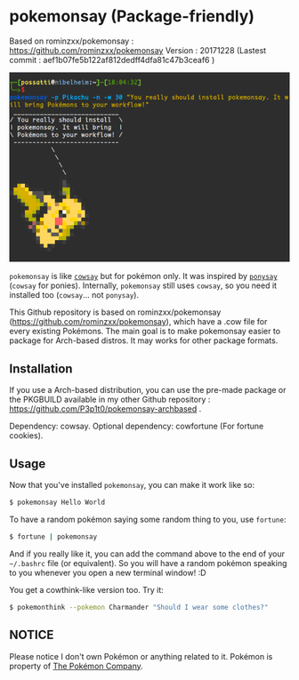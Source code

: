 pokemonsay (Package-friendly)
==========
Based on rominzxx/pokemonsay : https://github.com/rominzxx/pokemonsay
Version : 20171228 (Lastest commit : aef1b07fe5b122af812dedff4dfa81c47b3ceaf6 )

![You should try pokemonsay!](example.png)

`pokemonsay` is like [`cowsay`][cowsay] but for pokémon only. It was inspired by [`ponysay`][ponysay] (`cowsay` for ponies). Internally, `pokemonsay` still uses `cowsay`, so you need it installed too (`cowsay`... not `ponysay`).

This Github repository is based on rominzxx/pokemonsay (https://github.com/rominzxx/pokemonsay), which have a .cow file for every existing Pokémons. The main goal is to make pokemonsay easier to package for Arch-based distros. It may works for other package formats.

## Installation

If you use a Arch-based distribution, you can use the pre-made package or the PKGBUILD available in my other Github repository : https://github.com/P3p1t0/pokemonsay-archbased .

Dependency: cowsay.
Optional dependency: cowfortune (For fortune cookies).

## Usage

Now that you've installed `pokemonsay`, you can make it work like so:

```bash
$ pokemonsay Hello World
```

To have a random pokémon saying some random thing to you, use `fortune`:

```bash
$ fortune | pokemonsay
```

And if you really like it, you can add the command above to the end of your `~/.bashrc` file (or equivalent). So you will have a random pokémon speaking to you whenever you open a new terminal window! :D

You get a cowthink-like version too. Try it:

```bash
$ pokemonthink --pokemon Charmander "Should I wear some clothes?"
```


## NOTICE

Please notice I don't own Pokémon or anything related to it. Pokémon is property of [The Pokémon Company][the-pokemon-company].

[img2xterm]: https://github.com/rossy/img2xterm
[cowsay]: https://en.wikipedia.org/wiki/Cowsay
[ponysay]: https://github.com/erkin/ponysay
[the-pokemon-company]: https://en.wikipedia.org/wiki/The_Pok%C3%A9mon_Company
